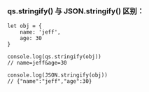 ### qs.stringify() 与 JSON.stringify() 区别：
```
let obj = {
    name: 'jeff',
    age: 30
}

console.log(qs.stringify(obj))
// name=jeff&age=30

console.log(JSON.stringify(obj))
// {"name":"jeff","age":30}
```